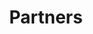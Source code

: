 ---
title: "Partners"
draft: false
# page title background image
bg_image: "images/backgrounds/page-title.jpg"
# meta description
description : "sdmx.io partners and collaborating organisations"
---